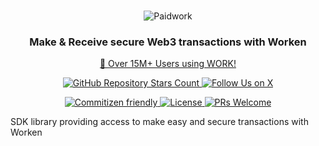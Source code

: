 <br />
<p align="center">
  <img src="https://zrcdn.net/images/logos/paidwork/paidwork-logo-header-mobile.png" alt="Paidwork" />
</p>

<h3 align="center">
  Make & Receive secure Web3 transactions with Worken
</h3>
<p align="center">
  <a href="https://www.paidwork.com/?utm_source=github.com&utm_medium=referral&utm_campaign=readme">🚀 Over 15M+ Users using WORK!</a>
</p>

<p align="center">
  <a href="https://github.com/paidworkco/worken-sdk-php">
    <img alt="GitHub Repository Stars Count" src="https://img.shields.io/github/stars/paidworkco/worken-sdk-php?style=social" />
  </a>
    <a href="https://x.com/paidworkco">
        <img alt="Follow Us on X" src="https://img.shields.io/twitter/follow/paidworkco?style=social" />
    </a>
</p>
<p align="center">
    <a href="http://commitizen.github.io/cz-cli/">
        <img alt="Commitizen friendly" src="https://img.shields.io/badge/commitizen-friendly-brightgreen.svg" />
    </a>
    <a href="https://github.com/paidworkco/worken-sdk-php">
        <img alt="License" src="https://img.shields.io/github/license/paidworkco/worken-sdk-php" />
    </a>
    <a href="https://github.com/paidworkco/worken-sdk-php/pulls">
        <img alt="PRs Welcome" src="https://img.shields.io/badge/PRs-welcome-brightgreen.svg" />
    </a>
</p>

SDK library providing access to make easy and secure transactions with Worken
